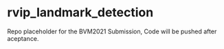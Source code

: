 # rvip_landmark_detection
Repo placeholder for the BVM2021 Submission, Code will be pushed after aceptance.
